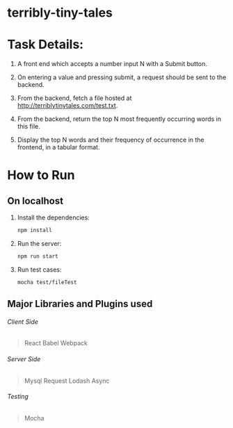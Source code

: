 # terribly-tiny-tales

# Task Details:  #

1. A front end which accepts a number input N with a Submit button.

2. On entering a value and pressing submit, a request should be sent to the backend.

3. From the backend, fetch a file hosted at http://terriblytinytales.com/test.txt.

4. From the backend, return the top N most frequently occurring words in this file.

5. Display the top N words and their frequency of occurrence in the frontend, in a tabular format.

# How to Run #

## On localhost ##

1. Install the dependencies:
    ```sh
    npm install
    ```

2. Run the server:
    ```sh
    npm run start
    ```

3. Run test cases:
     ```sh
     mocha test/fileTest
     ```

## Major Libraries and Plugins used ##

###### Client Side ######

> React
> Babel
> Webpack

###### Server Side ######

> Mysql
> Request
> Lodash
> Async

###### Testing ######

> Mocha
